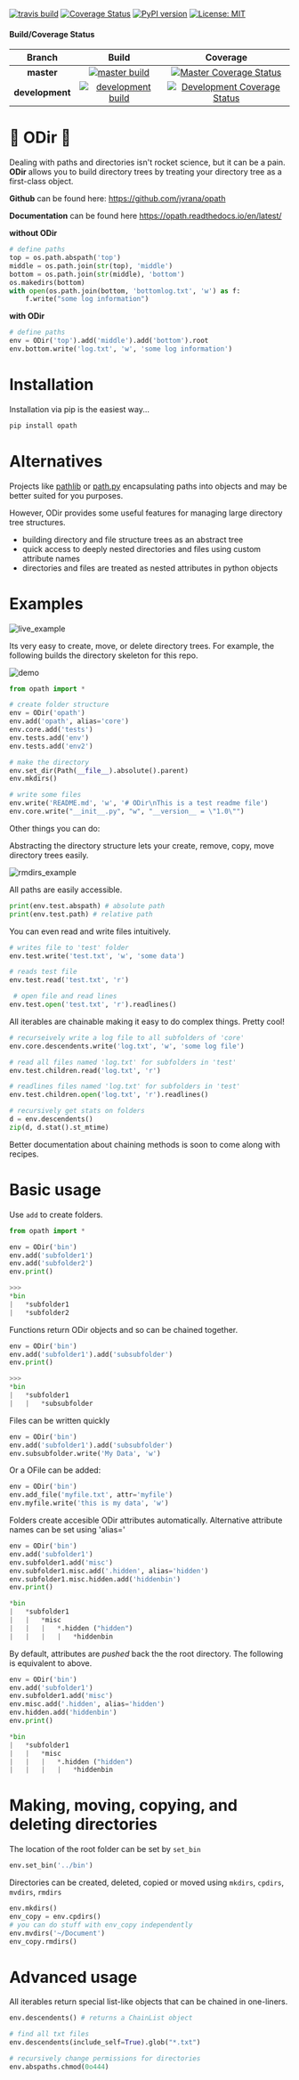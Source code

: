 [![travis build](https://img.shields.io/travis/jvrana/OPath.svg)](https://travis-ci.org/jvrana/OPath)
[![Coverage Status](https://coveralls.io/repos/github/jvrana/OPath/badge.svg?branch=master)](https://coveralls.io/github/jvrana/OPath?branch=master)
[![PyPI version](https://badge.fury.io/py/REPO.svg)](https://badge.fury.io/py/REPO)
[![License: MIT](https://img.shields.io/badge/License-MIT-yellow.svg)](https://opensource.org/licenses/MIT)


#### Build/Coverage Status
Branch | Build | Coverage
:---: | :---: | :---:
**master** | [![master build](https://img.shields.io/travis/jvrana/OPath/master.svg)](https://travis-ci.org/jvrana/OPath?branch=master) | [![Master Coverage Status](https://coveralls.io/repos/github/jvrana/OPath/badge.svg?branch=master)](https://coveralls.io/github/jvrana/OPath?branch=master)
**development** | [![development build](https://img.shields.io/travis/jvrana/OPath/development.svg)](https://travis-ci.org/jvrana/OPath?branch=development) | [![Development Coverage Status](https://coveralls.io/repos/github/jvrana/OPath/badge.svg?branch=development)](https://coveralls.io/github/jvrana/OPath?branch=development)

# 📁 ODir 📁

Dealing with paths and directories isn't rocket science, but it can be a pain. **ODir** allows you to build directory trees by treating
your directory tree as a first-class object.

**Github** can be found here: https://github.com/jvrana/opath

**Documentation** can be found here https://opath.readthedocs.io/en/latest/

**without ODir**
```python
# define paths
top = os.path.abspath('top')
middle = os.path.join(str(top), 'middle')
bottom = os.path.join(str(middle), 'bottom')
os.makedirs(bottom)
with open(os.path.join(bottom, 'bottomlog.txt', 'w') as f:
    f.write("some log information")
```

**with ODir**
```python
# define paths
env = ODir('top').add('middle').add('bottom').root
env.bottom.write('log.txt', 'w', 'some log information')
```

# Installation

Installation via pip is the easiest way...

```bash
pip install opath
```

# Alternatives

Projects like [pathlib](https://docs.python.org/3/library/pathlib.html) or [path.py](https://github.com/jaraco/path.py)
encapsulating paths into objects and may be better suited for you purposes.

However, ODir provides some useful features for managing large directory tree structures.
* building directory and file structure trees as an abstract tree
* quick access to deeply nested directories and files using custom attribute names
* directories and files are treated as nested attributes in python objects

# Examples

![live_example](images/dir_example.gif?raw=true)

Its very easy to create, move, or delete directory trees. For example, the following builds the directory
skeleton for this repo.

![demo](images/directory_example.png?raw=true)

```python
from opath import *

# create folder structure
env = ODir('opath')
env.add('opath', alias='core')
env.core.add('tests')
env.tests.add('env')
env.tests.add('env2')

# make the directory
env.set_dir(Path(__file__).absolute().parent)
env.mkdirs()

# write some files
env.write('README.md', 'w', '# ODir\nThis is a test readme file')
env.core.write("__init__.py", "w", "__version__ = \"1.0\"")
```

Other things you can do:

Abstracting the directory structure lets your create, remove, copy, move directory trees easily.

![rmdirs_example](images/rmdirs_example.gif?raw=true)

All paths are easily accessible.

```python
print(env.test.abspath) # absolute path
print(env.test.path) # relative path
```

You can even read and write files intuitively.

```python
# writes file to 'test' folder
env.test.write('test.txt', 'w', 'some data')

# reads test file
env.test.read('test.txt', 'r')

 # open file and read lines
env.test.open('test.txt', 'r').readlines()
```

All iterables are chainable making it easy to do complex things. Pretty cool!

```python
# recurseively write a log file to all subfolders of 'core'
env.core.descendents.write('log.txt', 'w', 'some log file')

# read all files named 'log.txt' for subfolders in 'test'
env.test.children.read('log.txt', 'r')

# readlines files named 'log.txt' for subfolders in 'test'
env.test.children.open('log.txt', 'r').readlines()

# recursively get stats on folders
d = env.descendents()
zip(d, d.stat().st_mtime)
```

Better documentation about chaining methods is soon to come along with recipes.

# Basic usage

Use `add` to create folders.

```python
from opath import *

env = ODir('bin')
env.add('subfolder1')
env.add('subfolder2')
env.print()

>>>
*bin
|   *subfolder1
|   *subfolder2
```

Functions return ODir objects and so can be chained together.
```python
env = ODir('bin')
env.add('subfolder1').add('subsubfolder')
env.print()

>>>
*bin
|   *subfolder1
|   |   *subsubfolder
```

Files can be written quickly
```python
env = ODir('bin')
env.add('subfolder1').add('subsubfolder')
env.subsubfolder.write('My Data', 'w')
```

Or a OFile can be added:
```python
env = ODir('bin')
env.add_file('myfile.txt', attr='myfile')
env.myfile.write('this is my data', 'w')
```

Folders create accesible ODir attributes automatically. Alternative attribute names can be set using
'alias='

```python
env = ODir('bin')
env.add('subfolder1')
env.subfolder1.add('misc')
env.subfolder1.misc.add('.hidden', alias='hidden')
env.subfolder1.misc.hidden.add('hiddenbin')
env.print()

*bin
|   *subfolder1
|   |   *misc
|   |   |   *.hidden ("hidden")
|   |   |   |   *hiddenbin

```

By default, attributes are *pushed* back the the root directory. The following is equivalent to above.

```python
env = ODir('bin')
env.add('subfolder1')
env.subfolder1.add('misc')
env.misc.add('.hidden', alias='hidden')
env.hidden.add('hiddenbin')
env.print()

*bin
|   *subfolder1
|   |   *misc
|   |   |   *.hidden ("hidden")
|   |   |   |   *hiddenbin

```

# Making, moving, copying, and deleting directories

The location of the root folder can be set by `set_bin`

```python
env.set_bin('../bin')
```

Directories can be created, deleted, copied or moved using `mkdirs`, `cpdirs`, `mvdirs`, `rmdirs`

```python
env.mkdirs()
env_copy = env.cpdirs()
# you can do stuff with env_copy independently
env.mvdirs('~/Document')
env_copy.rmdirs()
```

# Advanced usage

All iterables return special list-like objects that can be chained in one-liners.

```python
env.descendents() # returns a ChainList object

# find all txt files
env.descendents(include_self=True).glob("*.txt")

# recursively change permissions for directories
env.abspaths.chmod(0o444)
```
